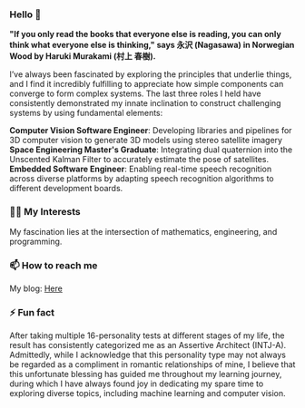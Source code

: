 ### Hello 👋

**"If you only read the books that everyone else is reading, you can only think what everyone else is thinking," says 永沢 (Nagasawa) in Norwegian Wood by Haruki Murakami (村上 春樹).**

I’ve always been fascinated by exploring the principles that underlie things, and I find it incredibly fulfilling to appreciate how simple components can converge to form complex systems. The last three roles I held have consistently demonstrated my innate inclination to construct challenging systems by using fundamental elements:

**Computer Vision Software Engineer**: Developing libraries and pipelines for 3D computer vision to generate 3D models using stereo satellite imagery  
**Space Engineering Master's Graduate**: Integrating dual quaternion into the Unscented Kalman Filter to accurately estimate the pose of satellites.  
**Embedded Software Engineer**: Enabling real-time speech recognition across diverse platforms by adapting speech recognition algorithms to different development boards.  


### 👨‍💻 My Interests
My fascination lies at the intersection of mathematics, engineering, and programming.

### 📫 How to reach me

My blog: [Here](https://lionlai1989.github.io/)  

### ⚡ Fun fact

After taking multiple 16-personality tests at different stages of my life, the result has consistently categorized me as an Assertive Architect (INTJ-A). Admittedly, while I acknowledge that this personality type may not always be regarded as a compliment in romantic relationships of mine, I believe that this unfortunate blessing has guided me throughout my learning journey, during which I have always found joy in dedicating my spare time to exploring diverse topics, including machine learning and computer vision.
